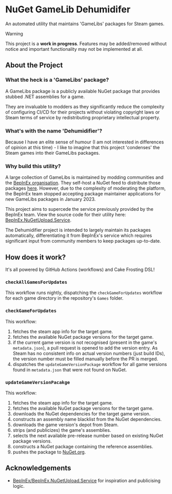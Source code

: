 # NuGet GameLib Dehumidifer

An automated utility that maintains 'GameLibs' packages for Steam games.
> [!WARNING]
> This project is a **work in progress**. 
> Features may be added/removed without notice and important functionality may not be implemented at all. 

## About the Project

### What the heck is a 'GameLibs' package?

A GameLibs package is a publicly available NuGet package that provides stubbed .NET assemblies for a game.

They are invaluable to modders as they significantly reduce the complexity of configuring CI/CD for their 
projects without violating copyright laws or Steam terms of service by redistributing proprietary intellectual property.

### What's with the name 'Dehumidifier'?

Because I have an elite sense of humour (I am not interested in differences of opinion at this time) - I like to imagine that 
this project 'condenses' the Steam games into their GameLibs packages.

### Why build this utility? 

A large collection of GameLibs is maintained by modding communities and the [BepInEx organisation](https://github.com/BepInEx). 
They self-host a NuGet feed to distribute those packages [here](https://nuget.bepinex.dev).
However, due to the complexity of moderating the platform, the BepInEx team stopped accepting package maintainer
applications for new GameLibs packages in January 2023. 

This project aims to supercede the service previously provided by the BepInEx team.
View the source code for their utility here: 
[BepInEx.NuGetUpload.Service](https://github.com/BepInEx/BepInEx.NuGetUpload.Service).

The Dehumidifier project is intended to largely maintain its packages automatically, 
differentiating it from BepInEx's service which requires significant input from community members 
to keep packages up-to-date.

## How does it work?

It's all powered by GitHub Actions (workflows) and Cake Frosting DSL!

### `checkAllGamesForUpdates`

This workflow runs nightly, dispatching the `checkGameForUpdates` workflow for each game directory in the repository's `Games` folder.

### `checkGameForUpdates`

This workflow:
1. fetches the steam app info for the target game.
2. fetches the available NuGet package versions for the target game.
3. if the current game version is not recognised (present in the game's `metadata.json`), a pull request is opened to add the version entry.
   As Steam has no consistent info on actual version numbers (just build IDs), the version number must be filled manually before the PR is merged.
4. dispatches the `updateGameVersionPackage` workflow for all game versions found in `metadata.json` that were not found on NuGet.

### `updateGameVersionPacakge`

This workflow:
1. fetches the steam app info for the target game.
2. fetches the available NuGet package versions for the target game.
3. downloads the NuGet dependencies for the target game version.
4. constructs an assembly name blacklist from the NuGet dependencies.
5. downloads the game version's depot from Steam.
6. strips (and publicizes) the game's assemblies.
7. selects the next available pre-release number based on existing NuGet package versions.
8. constructs a NuGet package containing the reference assemblies.
9. pushes the package to [NuGet.org](https://nuget.org).

## Acknowledgements 

- [BepInEx/BepInEx.NuGetUpload.Service](https://github.com/BepInEx/BepInEx.NuGetUpload.Service) for inspiration and publicising logic.
